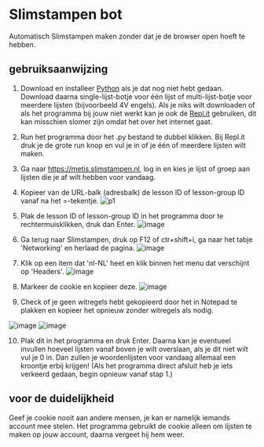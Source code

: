 # Slimstampen bot
Automatisch Slimstampen maken zonder dat je de browser open hoeft te hebben.

## gebruiksaanwijzing
1. Download en installeer [Python](https://www.python.org/downloads/) als je dat nog niet hebt gedaan. Download daarna single-lijst-botje voor één lijst of multi-lijst-botje voor meerdere lijsten (bijvoorbeeld 4V engels). Als je niks wilt downloaden of als het programma bij jouw niet werkt kan je ook de [Repl.it](https://replit.com/@YannickEleveld/SlimStamped-slimstampen-bot) gebruiken, dit kan misschien slomer zijn omdat het over het internet gaat.

2. Run het programma door het .py bestand te dubbel klikken. Bij Repl.it druk je de grote run knop en vul je in of je één of meerdere lijsten wilt maken.

3. Ga naar https://metis.slimstampen.nl, log in en kies je lijst of groep aan lijsten die je af wilt hebben voor vandaag.

4. Kopieer van de URL-balk (adresbalk) de lesson ID of lesson-group ID vanaf na het =-tekentje.
![p1](https://github.com/Jan0Niek/slimstampen-bot/assets/73346551/e0862e2f-6fc7-4f08-af13-e0594b860342)

5. Plak de lesson ID of lesson-group ID in het programma door te rechtermuisklikken, druk dan Enter.
![image](https://github.com/Jan0Niek/slimstampen-bot/assets/73346551/4a819315-fa71-4019-b467-7f7e32e5c49d)

6. Ga terug naar Slimstampen, druk op F12 of ctr+shift+i, ga naar het tabje 'Networking' en herlaad de pagina.
![image](https://github.com/Jan0Niek/slimstampen-bot/assets/73346551/b5617ce4-17e2-4a31-a21a-26ee9b83e1bd)

7. Klik op een item dat 'nl-NL' heet en klik binnen het menu dat verschijnt op 'Headers'.
![image](https://github.com/Jan0Niek/slimstampen-bot/assets/73346551/fdeedff4-4046-4a32-a8c8-87f297a63c29)

8. Markeer de cookie en kopieer deze.
![image](https://github.com/Jan0Niek/slimstampen-bot/assets/73346551/118606fd-f877-4d9c-bda6-75bc6432caaa)

9. Check of je geen witregels hebt gekopieerd door het in Notepad te plakken en kopieer het opnieuw zonder witregels als nodig.

![image](https://github.com/Jan0Niek/slimstampen-bot/assets/73346551/248eb769-f794-4708-88e9-40184d364c6a) 
![image](https://github.com/Jan0Niek/slimstampen-bot/assets/73346551/0ff4f370-f451-499c-9d2f-59ef0969a805)

10. Plak dit in het programma en druk Enter. Daarna kan je eventueel invullen hoeveel lijsten vanaf boven je wilt overslaan, als je dit niet wilt vul je 0 in. Dan zullen je woordenlijsten voor vandaag allemaal een kroontje erbij krijgen!
(Als het programma direct afsluit heb je iets verkeerd gedaan, begin opnieuw vanaf stap 1.)

## voor de duidelijkheid
Geef je cookie nooit aan andere mensen, je kan er namelijk iemands account mee stelen. Het programma gebruikt de cookie alleen om lijsten te maken op jouw account, daarna vergeet hij hem weer.
